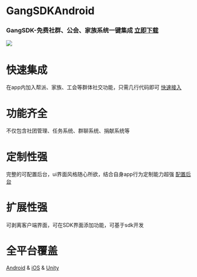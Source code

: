 # GangSDKAndroid
### GangSDK-免费社群、公会、家族系统一键集成 [立即下载](http://www.gangsdk.com/statichtml/html/gateway/other/downloadcenter.html)  
![](http://www.gangsdk.com/statichtml/img/banner-1.jpg)    
# 快速集成 
在app内加入帮派、家族、工会等群体社交功能，只需几行代码即可 [快速接入](http://www.gangsdk.com/statichtml/html/gateway/other/documentcenter.html)
# 功能齐全  
不仅包含社团管理、任务系统、群聊系统、捐献系统等
# 定制性强
完整的可配置后台，ui界面风格随心所欲，结合自身app行为定制能力超强 [配置后台](http://www.gangsdk.com/statichtml/html/gangsdkmanage/login.html)
# 扩展性强  
可剥离客户端界面，可在SDK界面添加功能，可基于sdk开发
# 全平台覆盖
[Android](https://github.com/qunmeng/GangSDKAndroid) & [iOS](https://github.com/qunmeng/GangSDKiOS) & [Unity](https://github.com/qunmeng/GangSDKUnity)
